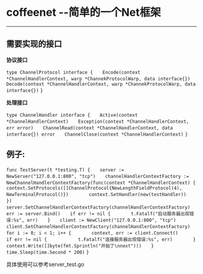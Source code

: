 # coffeenet --简单的一个Net框架

***

## 需要实现的接口

**协议接口**


`type ChannelProtocol interface {`
`	Encode(context *ChannelHandlerContext, warp *ChannekProtocolWarp, data interface{})`
`	Decode(context *ChannelHandlerContext, warp *ChannekProtocolWarp, data interface{})`
`}`


**处理接口**

`type ChannelHandler interface {`
`	Active(context *ChannelHandlerContext)`
`	Exception(context *ChannelHandlerContext, err error)`
`	ChannelRead(context *ChannelHandlerContext, data interface{}) error`
`	ChannelClose(context *ChannelHandlerContext)`
`}`

## 例子:

`func TestServer(t *testing.T) {`
`	server := NewServer("127.0.0.1:800", "tcp")`
`	channelHandlerContextFactory := NewChannelHandlerContextFactory(func(context *ChannelHandlerContext) {`
`		context.SetProtocols([]ChannelProtocol{NewLengthFieldProtocol(4), NewTerminalProtocol()})`
`		context.SetHandler(new(testHandler))`
`	})`
`	server.SetChannelHandlerContextFactory(channelHandlerContextFactory)`
`	err := server.Bind()`
`	if err != nil {`
`		t.Fatalf("启动服务器出现错误:%s", err)`
`	}`
`	client := NewClient("127.0.0.1:800", "tcp")`
`	client.SetChannelHandlerContextFactory(channelHandlerContextFactory)`
`	for i := 0; i < 1; i++ {`
`		context, err := client.Connect()`
`		if err != nil {`
`			t.Fatalf("连接服务器出现错误:%s", err)`
`		}`
`		context.Write([]byte(fmt.Sprintln("开始了\nnext")))`
`	}`
`	time.Sleep(time.Second * 200)`
`}`

具体使用可以参考server_test.go